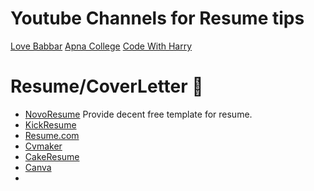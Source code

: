 
# Youtube Channels for Resume tips

[Love Babbar](https://www.youtube.com/watch?v=_IL8rMDUYHQ)
[Apna College](https://www.youtube.com/watch?v=WZ6ZhiCg2_Q)
[Code With Harry](https://www.youtube.com/watch?v=C7pNLIq3kOI)





# Resume/CoverLetter :raised_hands:

 - [NovoResume](https://novoresume.com/) Provide decent free template for resume.
 - [KickResume](https://www.kickresume.com/en/)
 - [Resume.com](https://www.resume.com/)
 - [Cvmaker](https://cvmkr.com/)
 - [CakeResume](https://www.cakeresume.com/)
 - [Canva](https://www.canva.com/resumes/)
 - 
 
 
